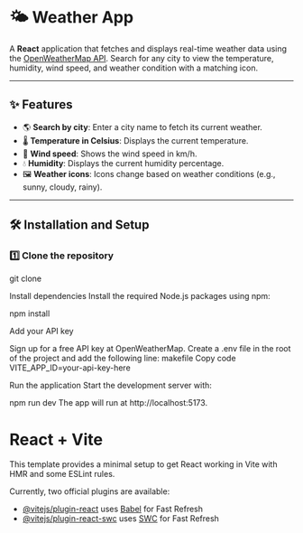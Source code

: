 # 🌤️ Weather App

A **React** application that fetches and displays real-time weather data using the [OpenWeatherMap API](https://openweathermap.org/current). Search for any city to view the temperature, humidity, wind speed, and weather condition with a matching icon.

---

## ✨ Features
- 🌎 **Search by city**: Enter a city name to fetch its current weather.
- 🌡️ **Temperature in Celsius**: Displays the current temperature.
- 💨 **Wind speed**: Shows the wind speed in km/h.
- 💧 **Humidity**: Displays the current humidity percentage.
- 🖼️ **Weather icons**: Icons change based on weather conditions (e.g., sunny, cloudy, rainy).

---

## 🛠️ Installation and Setup

### 1️⃣ Clone the repository

git clone <your-repository-url>

Install dependencies
Install the required Node.js packages using npm:

npm install

Add your API key

Sign up for a free API key at OpenWeatherMap.
Create a .env file in the root of the project and add the following line:
makefile
Copy code
VITE_APP_ID=your-api-key-here

Run the application
Start the development server with:

npm run dev
The app will run at http://localhost:5173.


# React + Vite

This template provides a minimal setup to get React working in Vite with HMR and some ESLint rules.

Currently, two official plugins are available:

- [@vitejs/plugin-react](https://github.com/vitejs/vite-plugin-react/blob/main/packages/plugin-react/README.md) uses [Babel](https://babeljs.io/) for Fast Refresh
- [@vitejs/plugin-react-swc](https://github.com/vitejs/vite-plugin-react-swc) uses [SWC](https://swc.rs/) for Fast Refresh
